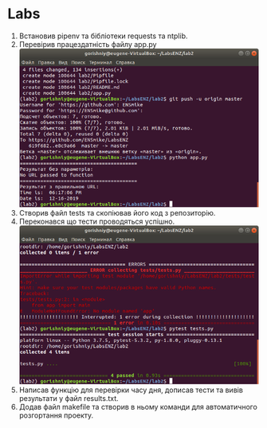 **Labs**
========

1. Встановив pipenv та бiблiотеки requests та ntplib.
2. Перевiрив працездатнiсть файлу app.py
![](img.png)
3. Створив файл tests та скопiював його код з репозиторiю.
4. Переконався що тести проводяться успiшно.
![](img2.png)
5. Написав функцiю для перевiрки часу дня, дописав тести та вивiв результати у файл results.txt.
6. Додав файл makefile та створив в ньому команди для автоматичного розгортання проекту.

